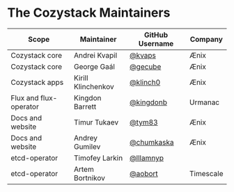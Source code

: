 # The Cozystack Maintainers

| Scope | Maintainer | GitHub Username | Company |
| ----- | ---------- | --------------- | ------- |
| Cozystack core | Andrei Kvapil | [@kvaps](https://github.com/kvaps) | Ænix |
| Cozystack core | George Gaál | [@gecube](https://github.com/gecube) | Ænix |
| Cozystack apps | Kirill Klinchenkov | [@klinch0](https://github.com/klinch0) | Ænix |
| Flux and flux-operator | Kingdon Barrett | [@kingdonb](https://github.com/kingdonb) | Urmanac |
| Docs and website | Timur Tukaev | [@tym83](https://github.com/tym83) | Ænix |
| Docs and website | Andrey Gumilev | [@chumkaska](https://github.com/chumkaska) | Ænix |
| etcd-operator | Timofey Larkin | [@lllamnyp](https://github.com/lllamnyp) | |
| etcd-operator | Artem Bortnikov | [@aobort](https://github.com/aobort) | Timescale |
